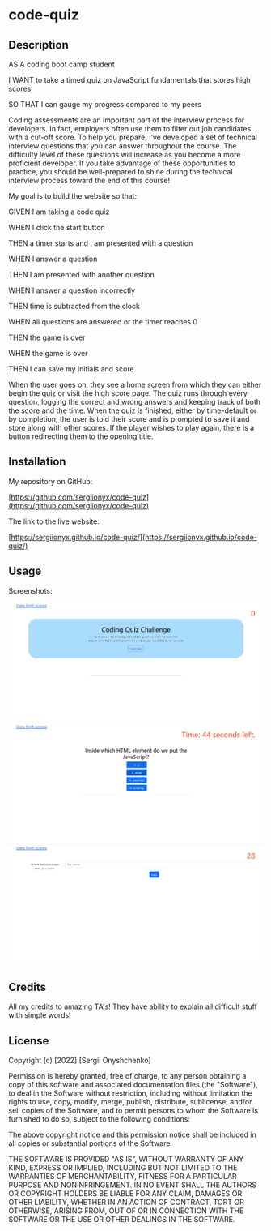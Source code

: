 # code-quiz

## Description

AS A coding boot camp student

I WANT to take a timed quiz on JavaScript fundamentals that stores high scores

SO THAT I can gauge my progress compared to my peers

Coding assessments are an important part of the interview process for developers. In fact, employers often use them to filter out job candidates with a cut-off score. To help you prepare, I’ve developed a set of technical interview questions that you can answer throughout the course. The difficulty level of these questions will increase as you become a more proficient developer. If you take advantage of these opportunities to practice, you should be well-prepared to shine during the technical interview process toward the end of this course!

My goal is to build the website so that:

GIVEN I am taking a code quiz

WHEN I click the start button

THEN a timer starts and I am presented with a question

WHEN I answer a question

THEN I am presented with another question

WHEN I answer a question incorrectly

THEN time is subtracted from the clock

WHEN all questions are answered or the timer reaches 0

THEN the game is over

WHEN the game is over

THEN I can save my initials and score


When the user goes on, they see a home screen from which they can either begin the quiz or visit the high score page. The quiz runs through every question, logging the correct and wrong answers and keeping track of both the score and the time. When the quiz is finished, either by time-default or by completion, the user is told their score and is prompted to save it and store along with other scores. If the player wishes to play again, there is a button redirecting them to the opening title.  


## Installation

My repository on GitHub:

[https://github.com/sergiionyx/code-quiz](https://github.com/sergiionyx/code-quiz)


The link to the live website: 

[https://sergiionyx.github.io/code-quiz/](https://sergiionyx.github.io/code-quiz/)


## Usage

Screenshots: 

![screenshot of HTML](./assets/screenshots/main-page.jpg)
![screenshot of HTML](./assets/screenshots/quiz-questions.jpg)
![screenshot of HTML](./assets/screenshots/end-quiz.jpg)


## Credits

All my credits to amazing TA's! They have ability to explain all difficult stuff with simple words!

## License

Copyright (c) [2022] [Sergii Onyshchenko]

Permission is hereby granted, free of charge, to any person obtaining a copy
of this software and associated documentation files (the "Software"), to deal
in the Software without restriction, including without limitation the rights
to use, copy, modify, merge, publish, distribute, sublicense, and/or sell
copies of the Software, and to permit persons to whom the Software is
furnished to do so, subject to the following conditions:

The above copyright notice and this permission notice shall be included in all
copies or substantial portions of the Software.

THE SOFTWARE IS PROVIDED "AS IS", WITHOUT WARRANTY OF ANY KIND, EXPRESS OR
IMPLIED, INCLUDING BUT NOT LIMITED TO THE WARRANTIES OF MERCHANTABILITY,
FITNESS FOR A PARTICULAR PURPOSE AND NONINFRINGEMENT. IN NO EVENT SHALL THE
AUTHORS OR COPYRIGHT HOLDERS BE LIABLE FOR ANY CLAIM, DAMAGES OR OTHER
LIABILITY, WHETHER IN AN ACTION OF CONTRACT, TORT OR OTHERWISE, ARISING FROM,
OUT OF OR IN CONNECTION WITH THE SOFTWARE OR THE USE OR OTHER DEALINGS IN THE
SOFTWARE.